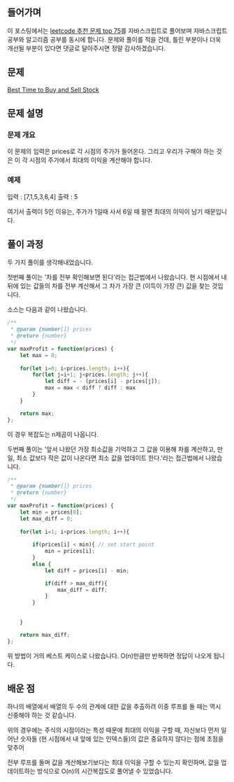 ## 들어가며

이 포스팅에서는 [leetcode 추천 문제 top 75](https://www.teamblind.com/article/New-Year-Gift---Curated-List-of-Top-75-LeetCode-Questions-to-Save-Your-Time-OaM1orEU)를 자바스크립트로 풀어보며 자바스크립트 공부와 알고리즘 공부를 동시에 합니다. 문제와 풀이를 적을 건데, 틀린 부분이나 더욱 개선될 부분이 있다면 댓글로 달아주시면 정말 감사하겠습니다.

## 문제
[Best Time to Buy and Sell Stock](https://leetcode.com/problems/best-time-to-buy-and-sell-stock/)

## 문제 설명 

### 문제 개요

이 문제의 입력은 prices로 각 시점의 주가가 들어온다. 그리고 우리가 구해야 하는 것은 이 각 시점의 주가에서 최대의 이익을 계산해야 합니다. 

### 예제

입력 : [7,1,5,3,6,4]
출력 : 5

여기서 출력이 5인 이유는, 주가가 1일때 사서 6일 때 팔면 최대의 이익이 남기 때문입니다.

## 풀이 과정

두 가지 풀이를 생각해내었습니다. 

첫번째 풀이는 '차를 전부 확인해보면 된다'라는 접근법에서 나왔습니다. 현 시점에서 내 뒤에 있는 값들의 차를 전부 계산해서 그 차가 가장 큰 (이득이 가장 큰) 값을 찾는 것입니다. 

소스는 다음과 같이 나왔습니다.

```js
/**
 * @param {number[]} prices
 * @return {number}
 */
var maxProfit = function(prices) {
    let max = 0;
    
    for(let i=0; i<prices.length; i++){
        for(let j=i+1; j<prices.length; j++){
            let diff = - (prices[i] - prices[j]);
            max = max < diff ? diff : max
        }
    }

    return max;
};
```

이 경우 복잡도는 n제곱이 나옵니다.

두번째 풀이는 '앞서 나왔던 가장 최소값을 기억하고 그 값을 이용해 차를 계산하고, 만일, 최소 값보다 작은 값이 나온다면 최소 값을 업데이트 한다.'라는 접근법에서 나왔습니다.

```js
/**
 * @param {number[]} prices
 * @return {number}
 */
var maxProfit = function(prices) {
    let min = prices[0];
    let max_diff = 0;
    
    for(let i=1; i<prices.length; i++){
        
        if(prices[i] < min){ // set start point
            min = prices[i];
        }
        else {
            let diff = prices[i] - min;

            if(diff > max_diff){
                max_diff = diff;
            }
        }
        
        
    }

    return max_diff;
};
```

위 방법이 거의 베스트 케이스로 나왔습니다. O(n)만큼만 반복하면 정답이 나오게 됩니다. 


## 배운 점

하나의 배열에서 배열의 두 수의 관계에 대한 값을 추출하려 이중 루프를 돌 때는 역시 신중해야 하는 것 같습니다.

위의 경우에는 주식의 시점이라는 특성 때문에 최대의 이익을 구할 때, 자신보다 먼저 일어난 숫자들 (현 시점에서 내 앞에 있는 인덱스들)의 값은 중요하지 않다는 점에 초점을 맞추어

전부 루프를 돌며 값을 계산해보기보다는 최대 이익을 구할 수 있는지 확인하며, 값을 업데이트하는 방식으로 O(n)의 시간복잡도로 풀어낼 수 있었습니다.
